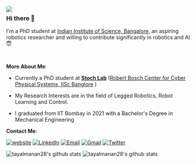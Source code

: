 
<img align="left" src="https://github.com/tayalmanan28/tayalmanan28/blob/main/robo.gif"> 

### Hi there 👋

I'm a PhD student at [Indian Institute of Science, Bangalore](http://iisc.ac.in/), an aspiring robotics researcher and willing to contribute significantly in robotics and AI :innocent:

<br>

**More About Me**:

- Currently a PhD student at [**Stoch Lab**](https://stochlab.github.io/) ([Robert Bosch Center for Cyber Physical Systems, IISc Banglore](https://cps.iisc.ac.in/) )  
-  My Research Interests are in the field of Legged Robotics, Robot Learning and Control.

- I graduated from IIT Bombay in 2021  with a Bachelor's Degree in Mechanical Engineering

**Contact Me**:

[![website](https://img.shields.io/badge/website-red?style=for-the-badge&logo=Website&logoColor=white)](https://tayalmanan28.github.io)
[![LinkedIn](https://img.shields.io/badge/LinkedIn-blue?style=for-the-badge&logo=Linkedin&logoColor=white)](https://www.linkedin.com/in/manan-tayal/)
[![Email](https://img.shields.io/badge/Email-blue?style=for-the-badge&logo=email&logoColor=white)](mailto:manantayal@iisc.ac.in)
[![Gmail](https://img.shields.io/badge/Gmail-red?style=for-the-badge&logo=gmail&logoColor=white)](mailto:robotics.tayalmanan@gmail.com)
[![Twitter](https://img.shields.io/badge/Twitter-blue?style=for-the-badge&logo=twitter&logoColor=white)](https://twitter.com/tayalmanan28)


![tayalmanan28's github stats](https://github-readme-stats.vercel.app/api?username=tayalmanan28&show_icons=true&theme=onedark&line_height=27)
![tayalmanan28's github stats](https://github-readme-stats.vercel.app/api/top-langs/?username=tayalmanan28&layout=compact&theme=onedark&line_height=27)

<!---
tayalmanan28/tayalmanan28 is a ✨ special ✨ repository because its `README.md` (this file) appears on your GitHub profile.
You can click the Preview link to take a look at your changes.
--->
